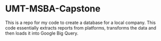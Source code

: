 # UMT-MSBA-Capstone
This is a repo for my code to create a database for a local company. This code essentially extracts reports from platforms, transforms the data and then loads it into Google Big Query. 
